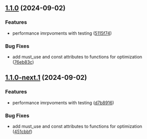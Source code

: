 ## [1.1.0](https://github.com/AliSajid/charx/compare/v1.0.2...v1.1.0) (2024-09-02)

### Features

* performance imrpvoments with testing ([5115f74](https://github.com/AliSajid/charx/commit/5115f7413b2a9bcd6aa1f715f8595416c71e1a4f))

### Bug Fixes

* add must_use and const attributes to functions for optimization ([76eb83c](https://github.com/AliSajid/charx/commit/76eb83caf38a34c9dbe9b961264f55cd99592e14))

## [1.1.0-next.1](https://github.com/AliSajid/charx/compare/v1.0.2...v1.1.0-next.1) (2024-09-02)

### Features

* performance imrpvoments with testing ([d7b8916](https://github.com/AliSajid/charx/commit/d7b89160a2c203e5b58449516daf1a638c044ea4))

### Bug Fixes

* add must_use and const attributes to functions for optimization ([451cbbf](https://github.com/AliSajid/charx/commit/451cbbfd5e10b5a092f8022bc355971ff2d25682))
